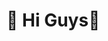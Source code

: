 <h1>👋 Hi Guys👋</h1>



<!---
CasazzaGabriele/CasazzaGabriele is a ✨ special ✨ repository because its `README.md` (this file) appears on your GitHub profile.
You can click the Preview link to take a look at your changes.
--->
